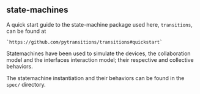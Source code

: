 ## state-machines

A quick start guide to the state-machine package used here, `transitions`, can be found at

    `https://github.com/pytransitions/transitions#quickstart`

Statemachines have been used to simulate the devices, the collaboration model and the interfaces interaction model; their respective and collective behaviors.

The statemachine instantiation and their behaviors can be found in the `spec/` directory.

